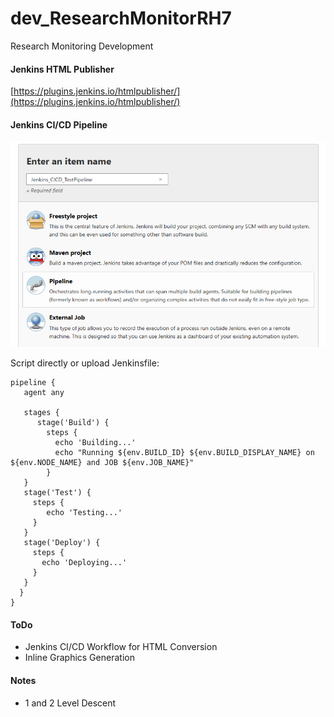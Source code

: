 # dev_ResearchMonitorRH7
Research Monitoring Development 

#### Jenkins HTML Publisher
[https://plugins.jenkins.io/htmlpublisher/](https://plugins.jenkins.io/htmlpublisher/) <br/>

#### Jenkins CI/CD Pipeline
![Jenkins Pipeline](https://github.com/lel99999/dev_ResearchMonitorRH7/blob/main/JenkinsCICd-01.PNG) <br/>

Script directly or upload Jenkinsfile: <br/>

```
pipeline {
   agent any

   stages {
      stage('Build') {
        steps {
          echo 'Building...'
          echo "Running ${env.BUILD_ID} ${env.BUILD_DISPLAY_NAME} on ${env.NODE_NAME} and JOB ${env.JOB_NAME}"
        }
   }
   stage('Test') {
     steps {
        echo 'Testing...'
     }
   }
   stage('Deploy') {
     steps {
       echo 'Deploying...'
     }
   }
  }
}
```

#### ToDo
- Jenkins CI/CD Workflow for HTML Conversion
- Inline Graphics Generation

#### Notes
- 1 and 2 Level Descent

